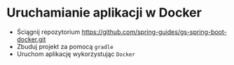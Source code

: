 # Uruchamianie aplikacji w Docker

- Ściągnij repozytorium https://github.com/spring-guides/gs-spring-boot-docker.git
- Zbuduj projekt za pomocą `gradle`
- Uruchom aplikację wykorzystując `Docker`
